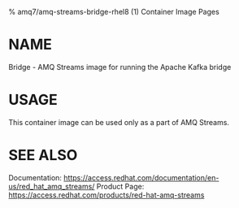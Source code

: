 % amq7/amq-streams-bridge-rhel8 (1) Container Image Pages

# NAME

Bridge - AMQ Streams image for running the Apache Kafka bridge

# USAGE

This container image can be used only as a part of AMQ Streams.

# SEE ALSO

Documentation: https://access.redhat.com/documentation/en-us/red_hat_amq_streams/
Product Page: https://access.redhat.com/products/red-hat-amq-streams
